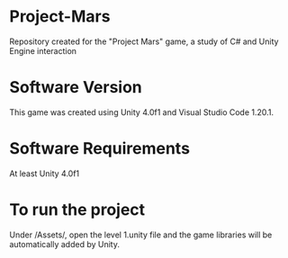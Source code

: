 # Project-Mars
Repository created for the "Project Mars" game, a study of C# and Unity Engine interaction

# Software Version
This game was created using Unity 4.0f1 and Visual Studio Code 1.20.1.

# Software Requirements
At least Unity 4.0f1

# To run the project
Under /Assets/, open the level 1.unity file and the game libraries will be automatically added by Unity.

